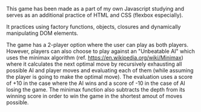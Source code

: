 This game has been made as a part of my own Javascript studying and serves as an additional practice of HTML and CSS (flexbox especially).

It practices using factory functions, objects, closures and dynamically manipulating DOM elements.

The game has a 2-player option where the user can play as both players. However, players can also choose to play against an "Unbeatable AI" which uses the minimax algorithm (ref. https://en.wikipedia.org/wiki/Minimax) where it calculates the next optimal move by recursively exhausting all possible AI and player moves and evaluating each of them (while assuming the player is going to make the optimal move). The evaluation uses a score of +10 in the case where the AI wins and a score of -10 in the case of AI losing the game. The minimax function also subtracts the depth from its winning score in order to win the game in the shortest amout of moves possible. 

